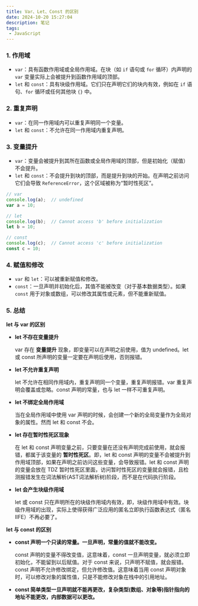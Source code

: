 ```yaml
---
title: Var、Let、Const 的区别
date: 2024-10-20 15:27:04
description: 笔记
tags:
 - JavaScript
---
```




### 1. 作用域

- `var`：具有函数作用域或全局作用域。在块（如 `if` 语句或 `for` 循环）内声明的 `var` 变量实际上会被提升到函数作用域的顶部。
- `let` 和 `const`：具有块级作用域。它们只在声明它们的块内有效，例如在 `if` 语句、`for` 循环或任何其他块 `{}` 中。

### 2. 重复声明

- `var`：在同一作用域内可以重复声明同一个变量。
- `let` 和 `const`：不允许在同一作用域内重复声明。

### 3. 变量提升

- `var`：变量会被提升到其所在函数或全局作用域的顶部，但是初始化（赋值）不会提升。
- `let` 和 `const`：不会提升到块的顶部，而是提升到块的开始。在声明之前访问它们会导致 `ReferenceError`，这个区域被称为“暂时性死区”。

```js
// var
console.log(a);  // undefined
var a = 10;

// let
console.log(b);  // Cannot access 'b' before initialization
let b = 10;

// const
console.log(c);  // Cannot access 'c' before initialization
const c = 10;
```

### 4. 赋值和修改

- `var` 和 `let`：可以被重新赋值和修改。
- `const`：一旦声明并初始化后，其值不能被改变（对于基本数据类型）。如果 `const` 用于对象或数组，可以修改其属性或元素，但不能重新赋值。

### 5. 总结

**let 与 var 的区别**

- **let 不存在变量提升**

  var 存在 **变量提升** 现象，即变量可以在声明之前使用，值为 undefined。let 或 const 所声明的变量一定要在声明后使用，否则报错。

- **let 不允许重复声明**

  let 不允许在相同作用域内，重复声明同一个变量，重复声明报错。var 重复声明会覆盖或忽略。const 声明的常量，也与 let 一样不可重复声明。

- **let 不绑定全局作用域**

  当在全局作用域中使用 var 声明的时候，会创建一个新的全局变量作为全局对象的属性。然而 let 和 const 不会。

- **let 存在暂时性死区现象**

  在 let 和 const 声明变量之前，只要变量在还没有声明完成前使用，就会报错，都属于该变量的 **暂时性死区**。即，let 和 const 声明的变量不会被提升到作用域顶部，如果在声明之前访问这些变量，会导致报错。let 和 const 声明的变量会放在 TDZ 暂时性死区里面，访问暂时性死区的变量就会报错，且检测报错发生在词法解析(AST词法解析树)阶段，而不是在代码执行阶段。

- **let 会产生块级作用域**

  let 或 const 只在声明所在的块级作用域内有效，即，块级作用域中有效。块级作用域的出现，实际上使得获得广泛应用的匿名立即执行函数表达式（匿名 IIFE）不再必要了。

**let 与 const 的区别**

- **const 声明一个只读的常量。一旦声明，常量的值就不能改变。**

  const 声明的变量不得改变值，这意味着，const 一旦声明变量，就必须立即初始化，不能留到以后赋值。对于 const 来说，只声明不赋值，就会报错。const 声明不允许修改绑定，但允许修改值。这意味着当用 const 声明对象时，可以修改对象的属性值，只是不能修改对象在栈中的引用地址。

- **const 简单类型一旦声明就不能再更改，复杂类型(数组、对象等)指针指向的地址不能更改，内部数据可以更改。**

